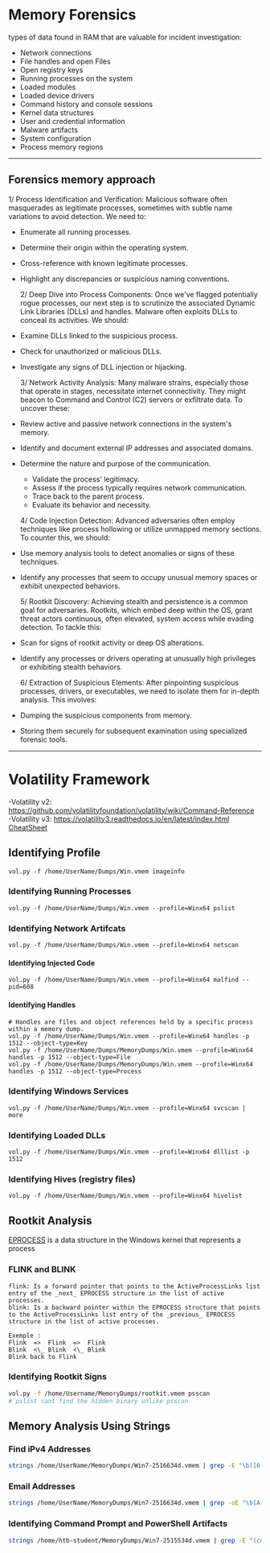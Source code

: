 # Memory Forensics

types of data found in RAM that are valuable for incident investigation:

- Network connections
- File handles and open Files
- Open registry keys
- Running processes on the system
- Loaded modules
- Loaded device drivers
- Command history and console sessions
- Kernel data structures
- User and credential information
- Malware artifacts
- System configuration
- Process memory regions


________________________________________________________________________________________

## Forensics memory approach
   1/ Process Identification and Verification: Malicious software often masquerades as legitimate processes, sometimes with subtle name variations to avoid detection. We need to:
   
- Enumerate all running processes.
- Determine their origin within the operating system.
- Cross-reference with known legitimate processes.
- Highlight any discrepancies or suspicious naming conventions.

   2/ Deep Dive into Process Components: Once we've flagged potentially rogue processes, our next step is to scrutinize the associated Dynamic Link Libraries (DLLs) and handles. Malware often exploits DLLs to conceal its activities. We should:
   
- Examine DLLs linked to the suspicious process.
- Check for unauthorized or malicious DLLs.
- Investigate any signs of DLL injection or hijacking.

  3/  Network Activity Analysis: Many malware strains, especially those that operate in stages, necessitate internet connectivity. They might beacon to Command and Control (C2) servers or exfiltrate data. To uncover these:
  
- Review active and passive network connections in the system's memory.
- Identify and document external IP addresses and associated domains.
- Determine the nature and purpose of the communication.
  - Validate the process' legitimacy.
  - Assess if the process typically requires network communication.
  - Trace back to the parent process.
  - Evaluate its behavior and necessity.

   4/ Code Injection Detection: Advanced adversaries often employ techniques like process hollowing or utilize unmapped memory sections. To counter this, we should:
   
- Use memory analysis tools to detect anomalies or signs of these techniques.
- Identify any processes that seem to occupy unusual memory spaces or exhibit unexpected behaviors.

   5/ Rootkit Discovery: Achieving stealth and persistence is a common goal for adversaries. Rootkits, which embed deep within the OS, grant threat actors continuous, often elevated, system access while evading detection. To tackle this:
   
- Scan for signs of rootkit activity or deep OS alterations.
- Identify any processes or drivers operating at unusually high privileges or exhibiting stealth behaviors.

  6/  Extraction of Suspicious Elements: After pinpointing suspicious processes, drivers, or executables, we need to isolate them for in-depth analysis. This involves:
  
- Dumping the suspicious components from memory.
- Storing them securely for subsequent examination using specialized forensic tools.


________________________________________________________________________________________

# Volatility Framework

-Volatility v2: https://github.com/volatilityfoundation/volatility/wiki/Command-Reference \
-Volatility v3: https://volatility3.readthedocs.io/en/latest/index.html \
[CheatSheet](https://blog.onfvp.com/post/volatility-cheatsheet/)

## Identifying Profile
```
vol.py -f /home/UserName/Dumps/Win.vmem imageinfo 
```
### Identifying Running Processes
```
vol.py -f /home/UserName/Dumps/Win.vmem --profile=Winx64 pslist
```
### Identifying Network Artifcats
```
vol.py -f /home/UserName/Dumps/Win.vmem --profile=Winx64 netscan
```
#### Identifying Injected Code
```
vol.py -f /home/UserName/Dumps/Win.vmem --profile=Winx64 malfind --pid=608
```
#### Identifying Handles
```
# Handles are files and object references held by a specific process within a memory dump.
vol.py -f /home/UserName/Dumps/Win.vmem --profile=Winx64 handles -p 1512 --object-type=Key
vol.py -f /home/UserName/Dumps/MemoryDumps/Win.vmem --profile=Winx64 handles -p 1512 --object-type=File
vol.py -f /home/UserName/Dumps/MemoryDumps/Win.vmem --profile=Winx64 handles -p 1512 --object-type=Process
```

### Identifying Windows Services
```
vol.py -f /home/UserName/Dumps/Win.vmem --profile=Winx64 svcscan | more
```

### Identifying Loaded DLLs
```
vol.py -f /home/UserName/Dumps/Win.vmem --profile=Winx64 dlllist -p 1512
```

### Identifying Hives (registry files)
```
vol.py -f /home/UserName/Dumps/Win.vmem --profile=Winx64 hivelist
```

## Rootkit Analysis
[EPROCESS](https://www.nirsoft.net/kernel_struct/vista/EPROCESS.html) is a data structure in the Windows kernel that represents a process


### FLINK and BLINK
    
    flink: Is a forward pointer that points to the ActiveProcessLinks list entry of the _next_ EPROCESS structure in the list of active processes.
    blink: Is a backward pointer within the EPROCESS structure that points to the ActiveProcessLinks list entry of the _previous_ EPROCESS structure in the list of active processes.

```
Exemple :
Flink  =>  Flink  =>  Flink
Blink  <\_ Blink  <\_ Blink
Blink back to Flink
``` 
### Identifying Rootkit Signs

```bash
vol.py -f /home/Username/MemoryDumps/rootkit.vmem psscan
# pslist cant find the hidden binary unlike psscan 
``` 

## Memory Analysis Using Strings

### Find iPv4 Addresses
```bash
strings /home/UserName/MemoryDumps/Win7-2516634d.vmem | grep -E "\b([0-9]{1,3}\.){3}[0-9]{1,3}\b"
``` 
### Email Addresses
```bash
strings /home/UserName/MemoryDumps/Win7-2516634d.vmem | grep -oE "\b[A-Za-z0-9._%+-]+@[A-Za-z0-9.-]+\.[A-Za-z]{2,4}\b"
``` 
### Identifying Command Prompt and PowerShell Artifacts
```bash
strings /home/htb-student/MemoryDumps/Win7-2515534d.vmem | grep -E "(cmd|powershell|bash)[^\s]+"
``` 




